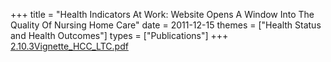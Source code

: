 +++
title = "Health Indicators At Work: Website Opens A Window Into The Quality Of Nursing Home Care"
date = 2011-12-15
themes = ["Health Status and Health Outcomes"]
types = ["Publications"]
+++
[2.10.3Vignette_HCC_LTC.pdf](/files/2.10.3Vignette_HCC_LTC.pdf)

